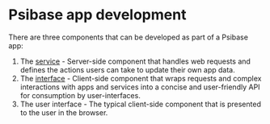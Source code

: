 # Psibase app development

There are three components that can be developed as part of a Psibase app:

1. The [service](services/) - Server-side component that handles web requests and defines the actions users can take to update their own app data.
2. The [interface](interfaces/) - Client-side component that wraps requests and complex interactions with apps and services into a concise and user-friendly API for consumption by user-interfaces.
3. The user interface - The typical client-side component that is presented to the user in the browser.
